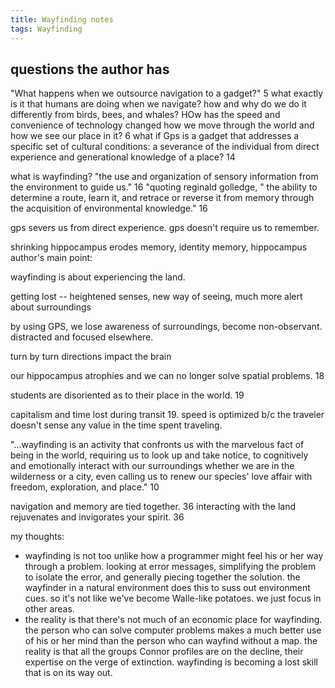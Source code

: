 ```yaml
---
title: Wayfinding notes
tags: Wayfinding
---
```


## questions the author has
"What happens when we outsource navigation to a gadget?" 5
what exactly is it that humans are doing when we navigate? how and why do we do it differently from birds, bees, and whales? HOw has the speed and convenience of technology changed how we move through the world and how we see our place in it?  6
what if Gps is a gadget that addresses a specific set of cultural conditions: a severance of the individual from direct experience and generational knowledge of a place? 14

what is wayfinding? "the use and organization of sensory information from the environment to guide us." 16 "quoting reginald golledge, " the ability to determine a route, learn it, and retrace or reverse it from memory through the acquisition of environmental knowledge." 16

gps severs us from direct experience. gps doesn't require us to remember.

shrinking hippocampus erodes memory, identity
memory, hippocampus
author's main point:

wayfinding is about experiencing the land. 

getting lost -- heightened senses, new way of seeing, much more alert about surroundings

by using GPS, we lose awareness of surroundings, become non-observant. distracted and focused elsewhere.

turn by turn directions impact the brain

our hippocampus atrophies and we can no longer solve spatial problems. 18

students are disoriented as to their place in the world. 19

capitalism and time lost during transit 19. speed is optimized b/c the traveler doesn't sense any value in the time spent traveling.

"...wayfinding is an activity that confronts us with the marvelous fact of being in the world, requiring us to look up and take notice, to cognitively and emotionally  interact with our surroundings whether we are in the wilderness or a city, even calling us to renew our species' love affair with freedom, exploration, and place." 10

navigation and memory are tied together. 36
interacting with the land rejuvenates and invigorates your spirit. 36

my thoughts: 
- wayfinding is not too unlike how a programmer might feel his or her way through a problem. looking at error messages, simplifying the problem to isolate the error, and generally piecing together the solution. the wayfinder in a natural environment does this to suss out environment cues. so it's not like we've become Walle-like potatoes. we just focus in other areas.
- the reality is that there's not much of an economic place for wayfinding. the person who can solve computer problems makes a much better use of his or her mind than the person who can wayfind without a map. the reality is that all the groups Connor profiles are on the decline, their expertise on the verge of extinction. wayfinding is becoming a lost skill that is on its way out.